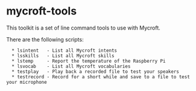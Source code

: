 # mycroft-tools
This toolkit is a set of line command tools to use with Mycroft.

There are the following scripts:
```
  * lsintent   - List all Mycroft intents
  * lsskills   - List all Mycroft skills 
  * lstemp     - Report the temperature of the Raspberry Pi
  * lsvocab    - List all Mycroft vocabularies
  * testplay   - Play back a recorded file to test your speakers
  * testrecord - Record for a short while and save to a file to test your microphone
```
